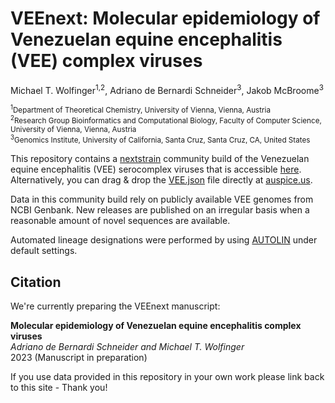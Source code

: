 # VEEnext: Molecular epidemiology of Venezuelan equine encephalitis (VEE) complex viruses

Michael T. Wolfinger<sup>1,2</sup>, Adriano de Bernardi Schneider<sup>3</sup>, Jakob McBroome<sup>3</sup>

<sub><sup>1</sup>Department of Theoretical Chemistry, University of Vienna, Vienna, Austria</sub><br/>
<sub><sup>2</sup>Research Group Bioinformatics and Computational Biology, Faculty of Computer Science, University of Vienna, Vienna, Austria</sub><br/>
<sup><sup>3</sup>Genomics Institute, University of California, Santa Cruz, Santa Cruz, CA, United States</sub><br/>

This repository contains a [nextstrain](https://nextstrain.org) community build of the Venezuelan equine encephalitis (VEE) serocomplex viruses that is accessible [here](https://nextstrain.org/groups/ViennaRNA/VEEnext). Alternatively, you can drag & drop the [VEE.json](auspice/VEE.json) file directly at [auspice.us](https://auspice.us).

Data in this community build rely on publicly available VEE genomes from NCBI Genbank. New releases are published on an irregular basis when a reasonable amount of novel sequences are available.

Automated lineage designations were performed by using [AUTOLIN](https://jmcbroome-automated-lineage-json-streamlit-app-3adskh.streamlit.app/) under default settings. 

## Citation

We're currently preparing the VEEnext manuscript:

**Molecular epidemiology of Venezuelan equine encephalitis complex viruses**  
_Adriano de Bernardi Schneider and Michael T. Wolfinger_  
2023 (Manuscript in preparation)

If you use data provided in this repository in your own work please link back to this site - Thank you!
